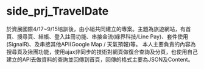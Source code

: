 # side_prj_TravelDate

於資展國際4/17~9/15培訓後，由小組共同建立的專案。主題為旅遊網站，有首頁、搜尋頁、結帳、登入註冊功能、串接金流(綠界科技/Line Pay)、套件使用(SignalR)、及串接其他API(Google Map / 天氣預報)等。 本人主要負責的內容為搜尋頁及揪團功能，使用ajax非同步的技術對網頁做復合查詢及分頁，也使用自己建立的API去做資料的查詢並回傳到首頁，回傳的格式主要為JSON及Content。
